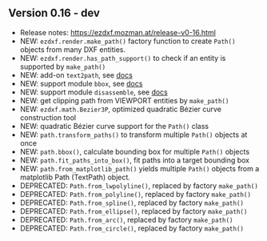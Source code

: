 Version 0.16 - dev
------------------

- Release notes: https://ezdxf.mozman.at/release-v0-16.html
- NEW: `ezdxf.render.make_path()` factory function to create `Path()` objects 
  from many DXF entities.
- NEW: `ezdxf.render.has_path_support()` to check if an entity is supported by 
  `make_path()`
- NEW: add-on `text2path`, see [docs](https://ezdxf.mozman.at/docs/addons/text2path.html)
- NEW: support module `bbox`, see [docs](https://ezdxf.mozman.at/docs/bbox.html)
- NEW: support module `disassemble`, see [docs](https://ezdxf.mozman.at/docs/disassemble.html)
- NEW: get clipping path from VIEWPORT entities by `make_path()`
- NEW: `ezdxf.math.Bezier3P`, optimized quadratic Bézier curve construction tool 
- NEW: quadratic Bézier curve support for the `Path()` class 
- NEW: `path.transform_paths()` to transform multiple `Path()` objects at once 
- NEW: `path.bbox()`, calculate bounding box for multiple `Path()` objects  
- NEW: `path.fit_paths_into_box()`, fit paths into a target bounding box  
- NEW: `path.from_matplotlib_path()` yields multiple `Path()` objects from a 
  matplotlib Path (TextPath) object.  
- DEPRECATED: `Path.from_lwpolyline()`, replaced by factory `make_path()`
- DEPRECATED: `Path.from_polyline()`, replaced by factory `make_path()`
- DEPRECATED: `Path.from_spline()`, replaced by factory `make_path()`
- DEPRECATED: `Path.from_ellipse()`, replaced by factory `make_path()`
- DEPRECATED: `Path.from_arc()`, replaced by factory `make_path()`
- DEPRECATED: `Path.from_circle()`, replaced by factory `make_path()`
